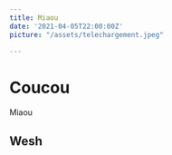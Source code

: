 ```yaml
---
title: Miaou
date: '2021-04-05T22:00:00Z'
picture: "/assets/telechargement.jpeg"

---
```

# Coucou

Miaou

## Wesh